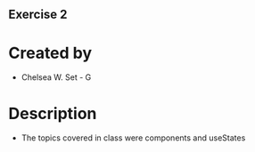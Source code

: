 ## Exercise 2
# Created by
- Chelsea W. Set - G 
# Description
- The topics covered in class were components and useStates